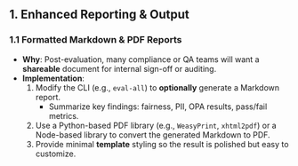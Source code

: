 ## 1. Enhanced Reporting & Output

### 1.1 Formatted Markdown & PDF Reports
- **Why**: Post-evaluation, many compliance or QA teams will want a **shareable** document for internal sign-off or auditing.
- **Implementation**:
  1. Modify the CLI (e.g., `eval-all`) to **optionally** generate a Markdown report.
     - Summarize key findings: fairness, PII, OPA results, pass/fail metrics.
  2. Use a Python-based PDF library (e.g., `WeasyPrint`, `xhtml2pdf`) or a Node-based library to convert the generated Markdown to PDF.
  3. Provide minimal **template** styling so the result is polished but easy to customize.
